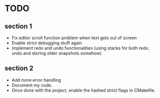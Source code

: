 # TODO

## section 1

- Fix editor scroll function problem when text gets out of screen
- Enable strict debugging stuff again
- Implement redo and undo functionalities (using stacks for both redo, undo and storing older snapshots somehow)

## section 2

- Add more error handling
- Document my code.
- Once done with the project, enable the hashed strict flags in CMakefile.
